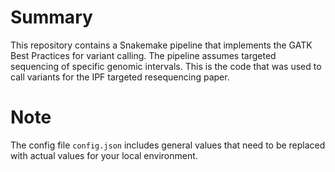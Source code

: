 # Summary

This repository contains a Snakemake pipeline that implements the GATK Best Practices for variant calling. The pipeline assumes targeted sequencing of specific genomic intervals. This is the code that was used to call variants for the IPF targeted resequencing paper.

# Note

The config file `config.json` includes general values that need to be replaced with actual values for your local environment.


